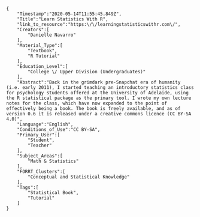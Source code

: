 
    {
        "Timestamp":"2020-05-14T11:55:45.849Z",
        "Title":"Learn Statistics With R",
        "link_to_resource":"https:\/\/learningstatisticswithr.com\/",
        "Creators":[
            "Danielle Navarro"
        ],
        "Material_Type":[
            "Textbook",
            "R Tutorial"
        ],
        "Education_Level":[
            "College \/ Upper Division (Undergraduates)"
        ],
        "Abstract":"Back in the grimdark pre-Snapchat era of humanity (i.e. early 2011), I started teaching an introductory statistics class for psychology students offered at the University of Adelaide, using the R statistical package as the primary tool. I wrote my own lecture notes for the class, which have now expanded to the point of effectively being a book. The book is freely available, and as of version 0.6 it is released under a creative commons licence (CC BY-SA 4.0)",
        "Language":"English",
        "Conditions_of_Use":"CC BY-SA",
        "Primary_User":[
            "Student",
            "Teacher"
        ],
        "Subject_Areas":[
            "Math & Statistics"
        ],
        "FORRT_Clusters":[
            "Conceptual and Statistical Knowledge"
        ],
        "Tags":[
            "Statistical Book",
            "Tutorial"
        ]
    }
